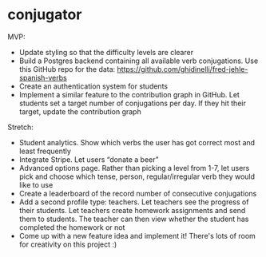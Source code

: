# conjugator

MVP:
- Update styling so that the difficulty levels are clearer
- Build a Postgres backend containing all available verb conjugations. Use this GitHub repo for the data: https://github.com/ghidinelli/fred-jehle-spanish-verbs
- Create an authentication system for students
- Implement a similar feature to the contribution graph in GitHub. Let students set a target number of conjugations per day. If they hit their target, update the contribution graph

Stretch:
- Student analytics. Show which verbs the user has got correct most and least frequently
- Integrate Stripe. Let users “donate a beer”
- Advanced options page. Rather than picking a level from 1-7, let users pick and choose which tense, person, regular/irregular verb they would like to use
- Create a leaderboard of the record number of consecutive conjugations
- Add a second profile type: teachers. Let teachers see the progress of their students. Let teachers create homework assignments and send them to students. The teacher can then view whether the student has completed the homework or not
- Come up with a new feature idea and implement it! There's lots of room for creativity on this project :)